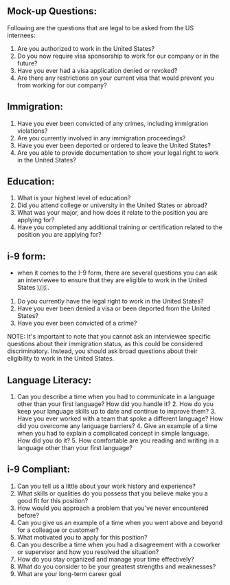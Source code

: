 ## Mock-up Questions:

Following are the questions that are legal to be asked from the US internees:

1. Are you authorized to work in the United States?
2. Do you now require visa sponsorship to work for our company or in the future?
3. Have you ever had a visa application denied or revoked?
4. Are there any restrictions on your current visa that would prevent you from working for our company?

## Immigration:

1. Have you ever been convicted of any crimes, including immigration violations?
2. Are you currently involved in any immigration proceedings?
3. Have you ever been deported or ordered to leave the United States?
4. Are you able to provide documentation to show your legal right to work in the United States?

## Education:

1. What is your highest level of education?
2. Did you attend college or university in the United States or abroad?
3. What was your major, and how does it relate to the position you are applying for?
4. Have you completed any additional training or certification related to the position you are applying for?

## i-9 form:

* when it comes to the I-9 form, there are several questions you can ask an interviewee to ensure that they are eligible to work in the United States 🇺🇸.

 1. Do you currently have the legal right to work in the United States?
 2. Have you ever been denied a visa or been deported from the United States?
 3. Have you ever been convicted of a crime?

NOTE: It's important to note that you cannot ask an interviewee specific questions about their immigration status, as this could be considered discriminatory.
Instead, you should ask broad questions about their eligibility to work in the United States.

## Language Literacy:

1. Can you describe a time when you had to communicate in a language other than your first language? How did you handle it?
2️. How do you keep your language skills up to date and continue to improve them?
3️. Have you ever worked with a team that spoke a different language? How did you overcome any language barriers?
4️. Give an example of a time when you had to explain a complicated concept in simple language. How did you do it?
5️. How comfortable are you reading and writing in a language other than your first language?

## i-9 Compliant:

1. Can you tell us a little about your work history and experience?
2. What skills or qualities do you possess that you believe make you a good fit for this position?
3. How would you approach a problem that you've never encountered before?
4. Can you give us an example of a time when you went above and beyond for a colleague or customer?
5. What motivated you to apply for this position?
6. Can you describe a time when you had a disagreement with a coworker or supervisor and how you resolved the situation?
7. How do you stay organized and manage your time effectively?
8. What do you consider to be your greatest strengths and weaknesses?
9. What are your long-term career goal
